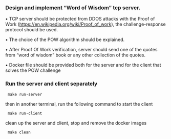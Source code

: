 
### Design and implement “Word of Wisdom” tcp server.

• TCP server should be protected from DDOS attacks with the Proof of Work (https://en.wikipedia.org/wiki/Proof_of_work),
the challenge-response protocol should be used.

• The choice of the POW algorithm should be explained.

• After Proof Of Work verification, server should send one of the quotes from “word of wisdom” book or any other
collection of the quotes.

• Docker file should be provided both for the server and for the client that solves the POW challenge

### Run the server and client separately

```
 make run-server
```

then in another terminal, run the following command to start the client

```
 make run-client
```

clean up the server and client, stop and remove the docker images

```
 make clean
```